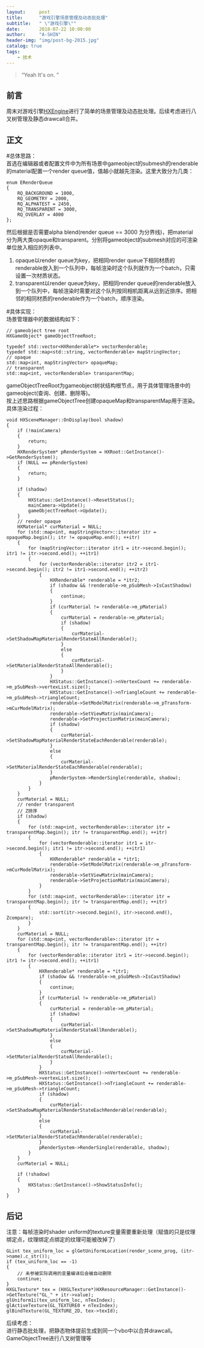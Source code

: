 ```yaml
---
layout:     post
title:      "游戏引擎场景管理及动态批处理"
subtitle:   " \"游戏引擎\""
date:       2018-07-22 10:00:00
author:     "A-SHIN"
header-img: "img/post-bg-2015.jpg"
catalog: true
tags:
    - 技术
---
```


> “Yeah It's on. ”

## 前言
周末对游戏引擎[HXEngine](https://github.com/huangx916/HXEngine)进行了简单的场景管理及动态批处理。后续考虑进行八叉树管理及静态drawcall合并。
## 正文  
#总体思路：  
首选在编辑器或者配置文件中为所有场景中gameobject的submesh的renderable的material配置一个render queue值，值越小就越先渲染。这里大致分为几类：
```
enum ERenderQueue
{
	RQ_BACKGROUND = 1000,
	RQ_GEOMETRY = 2000,
	RQ_ALPHATEST = 2450,
	RQ_TRANSPARENT = 3000,
	RQ_OVERLAY = 4000
};
```
然后根据是否需要alpha blend(render queue == 3000 为分界线)，把material分为两大类opaque和transparent。分别将gameobject的submesh对应的可渲染单位放入相应的列表中。  
1. opaque以render queue为key，把相同render queue下相同材质的renderable放入到一个队列中，每帧渲染时这个队列就作为一个batch，只需设置一次材质状态。  
2. transparent以render queue为key，把相同render queue的renderable放入到一个队列中，每帧渲染时需要对这个队列按同相机距离从远到近排序。把相邻的相同材质的renderable作为一个batch，顺序渲染。  

#具体实现：  
场景管理器中的数据结构如下：
```
// gameobject tree root
HXGameObject* gameObjectTreeRoot;

typedef std::vector<HXRenderable*> vectorRenderable;
typedef std::map<std::string, vectorRenderable> mapStringVector;
// opaque
std::map<int, mapStringVector> opaqueMap;
// transparent
std::map<int, vectorRenderable> transparentMap;
```
gameObjectTreeRoot为gameobject树状结构根节点，用于具体管理场景中的gameobject(查询、创建、删除等)。  
按上述思路根据gameObjectTree创建opaqueMap和transparentMap用于渲染。  
具体渲染过程：
```
void HXSceneManager::OnDisplay(bool shadow)
{
	if (!mainCamera)
	{
		return;
	}
	HXRenderSystem* pRenderSystem = HXRoot::GetInstance()->GetRenderSystem();
	if (NULL == pRenderSystem)
	{
		return;
	}

	if (shadow)
	{
		HXStatus::GetInstance()->ResetStatus();
		mainCamera->Update();
		gameObjectTreeRoot->Update();
	}
	// render opaque
	HXMaterial* curMaterial = NULL;
	for (std::map<int, mapStringVector>::iterator itr = opaqueMap.begin(); itr != opaqueMap.end(); ++itr)
	{
		for (mapStringVector::iterator itr1 = itr->second.begin(); itr1 != itr->second.end(); ++itr1)
		{
			for (vectorRenderable::iterator itr2 = itr1->second.begin(); itr2 != itr1->second.end(); ++itr2)
			{
				HXRenderable* renderable = *itr2;
				if (shadow && !renderable->m_pSubMesh->IsCastShadow)
				{
					continue;
				}
				if (curMaterial != renderable->m_pMaterial)
				{
					curMaterial = renderable->m_pMaterial;
					if (shadow)
					{
						curMaterial->SetShadowMapMaterialRenderStateAllRenderable();
					}
					else
					{
						curMaterial->SetMaterialRenderStateAllRenderable();
					}
				}
				HXStatus::GetInstance()->nVertexCount += renderable->m_pSubMesh->vertexList.size();
				HXStatus::GetInstance()->nTriangleCount += renderable->m_pSubMesh->triangleCount;
				renderable->SetModelMatrix(renderable->m_pTransform->mCurModelMatrix);
				renderable->SetViewMatrix(mainCamera);
				renderable->SetProjectionMatrix(mainCamera);
				if (shadow)
				{
					curMaterial->SetShadowMapMaterialRenderStateEachRenderable(renderable);
				}
				else
				{
					curMaterial->SetMaterialRenderStateEachRenderable(renderable);
				}
				pRenderSystem->RenderSingle(renderable, shadow);
			}
		}
	}
	curMaterial = NULL;
	// render transparent
	// Z排序
	if (shadow)
	{
		for (std::map<int, vectorRenderable>::iterator itr = transparentMap.begin(); itr != transparentMap.end(); ++itr)
		{
			for (vectorRenderable::iterator itr1 = itr->second.begin(); itr1 != itr->second.end(); ++itr1)
			{
				HXRenderable* renderable = *itr1;
				renderable->SetModelMatrix(renderable->m_pTransform->mCurModelMatrix);
				renderable->SetViewMatrix(mainCamera);
				renderable->SetProjectionMatrix(mainCamera);
			}
		}
		for (std::map<int, vectorRenderable>::iterator itr = transparentMap.begin(); itr != transparentMap.end(); ++itr)
		{
			std::sort(itr->second.begin(), itr->second.end(), Zcompare);
		}
	}
	curMaterial = NULL;
	for (std::map<int, vectorRenderable>::iterator itr = transparentMap.begin(); itr != transparentMap.end(); ++itr)
	{
		for (vectorRenderable::iterator itr1 = itr->second.begin(); itr1 != itr->second.end(); ++itr1)
		{
			HXRenderable* renderable = *itr1;
			if (shadow && !renderable->m_pSubMesh->IsCastShadow)
			{
				continue;
			}
			if (curMaterial != renderable->m_pMaterial)
			{
				curMaterial = renderable->m_pMaterial;
				if (shadow)
				{
					curMaterial->SetShadowMapMaterialRenderStateAllRenderable();
				}
				else
				{
					curMaterial->SetMaterialRenderStateAllRenderable();
				}
			}
			HXStatus::GetInstance()->nVertexCount += renderable->m_pSubMesh->vertexList.size();
			HXStatus::GetInstance()->nTriangleCount += renderable->m_pSubMesh->triangleCount;
			if (shadow)
			{
				curMaterial->SetShadowMapMaterialRenderStateEachRenderable(renderable);
			}
			else
			{
				curMaterial->SetMaterialRenderStateEachRenderable(renderable);
			}
			pRenderSystem->RenderSingle(renderable, shadow);
		}
	}
	curMaterial = NULL;

	if (!shadow)
	{
		HXStatus::GetInstance()->ShowStatusInfo();
	}
}
```
## 后记
注意：每帧渲染时shader uniform的texture变量需要重新处理（赋值的只是纹理绑定点，纹理绑定点绑定的纹理可能被改掉了）
```
GLint tex_uniform_loc = glGetUniformLocation(render_scene_prog, (itr->name).c_str());
if (tex_uniform_loc == -1)
{
	// 未参被实际调用的变量编译后会被自动删除
	continue;
}
HXGLTexture* tex = (HXGLTexture*)HXResourceManager::GetInstance()->GetTexture("GL_" + itr->value);
glUniform1i(tex_uniform_loc, nTexIndex);
glActiveTexture(GL_TEXTURE0 + nTexIndex);
glBindTexture(GL_TEXTURE_2D, tex->texId);
```
后续考虑：  
进行静态批处理，把静态物体提前生成到同一个vbo中以合并drawcall。  
GameObjectTree进行八叉树管理等
